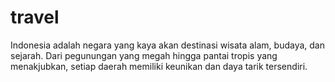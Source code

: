 # travel
Indonesia adalah negara yang kaya akan destinasi wisata alam, budaya, dan sejarah. Dari pegunungan yang megah hingga pantai tropis yang menakjubkan, setiap daerah memiliki keunikan dan daya tarik tersendiri.
